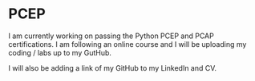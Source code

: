 # PCEP

I am currently working on passing the Python PCEP and PCAP certifications.
I am following an online course and I will be uploading my coding / labs up to my GutHub. 

I will also be adding a link of my GitHub to my LinkedIn and CV. 
